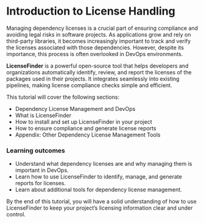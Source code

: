 # Introduction to License Handling

Managing dependency licenses is a crucial part of ensuring compliance and avoiding legal risks in software projects. As applications grow and rely on third-party libraries, it becomes increasingly important to track and verify the licenses associated with those dependencies. However, despite its importance, this process is often overlooked in DevOps environments.

**LicenseFinder** is a powerful open-source tool that helps developers and organizations automatically identify, review, and report the licenses of the packages used in their projects. It integrates seamlessly into existing pipelines, making license compliance checks simple and efficient.

This tutorial will cover the following sections:

- Dependency License Management and DevOps
- What is LicenseFinder
- How to install and set up LicenseFinder in your project
- How to ensure compliance and generate license reports
- Appendix: Other Dependency License Management Tools

### Learning outcomes

- Understand what dependency licenses are and why managing them is important in DevOps.
- Learn how to use LicenseFinder to identify, manage, and generate reports for licenses.
- Learn about additional tools for dependency license management.

By the end of this tutorial, you will have a solid understanding of how to use LicenseFinder to keep your project’s licensing information clear and under control.